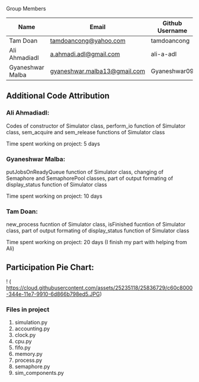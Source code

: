 Group Members

| Name     | Email   | Github Username |
|----------|---------|-----------------|
| Tam Doan   |  tamdoancong@yahoo.com | tamdoancong |
| Ali Ahmadiadl   | a.ahmadi.adl@gmail.com | ali-a-adl  |
| Gyaneshwar Malba   | gyaneshwar.malba13@gmail.com | Gyaneshwar09  |
 
## Additional Code Attribution

### Ali Ahmadiadl:

Codes of constructor of Simulator class, perform_io function of Simulator class, sem_acquire and sem_release functions of Simulator class

Time spent working on project: 5 days

### Gyaneshwar Malba:

putJobsOnReadyQueue function of Simulator class, changing of Semaphore and SemaphorePool classes, part of output formating of display_status function of Simulator class

Time spent working on project: 10 days

### Tam Doan:

new_process fucntion of Simulator class, isFinished fucntion of Simulator class, part of output formating of display_status function of Simulator class

Time spent working on project: 20 days (I  finish my part with helping from Ali)

## Participation Pie Chart:

! ( https://cloud.githubusercontent.com/assets/25235118/25836729/c60c8000-344e-11e7-9910-6d866b798ed5.JPG)






### Files in project

1. simulation.py
2. accounting.py
3. clock.py
4. cpu.py
5. fifo.py
6. memory.py
7. process.py
8. semaphore.py
9. sim_components.py 

